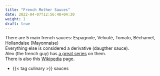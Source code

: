 ```yaml
---
title: "French Mother Sauces"
date: 2022-04-07T12:56:48+04:30
weight: 1
draft: true
---
```

There are 5 main french sauces: Espagnole, Velouté, Tomato, Béchamel, Hollandaise (Mayonnaise)\
Everything else is considered a derivative (daugther sauce).\
Alex (the french guy) has [a great series](https://www.youtube.com/watch?v=tcDk-JcAnOw&list=PLURsDaOr8hWX1T2WSXhPwL110La-GxjYY) on them.\
There is also this [Wikipedia](https://en.wikipedia.org/wiki/French_mother_sauces) page.

- {{< tag culinary >}} sauces

